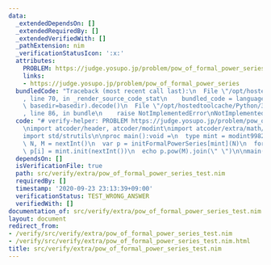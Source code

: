 ```yaml
---
data:
  _extendedDependsOn: []
  _extendedRequiredBy: []
  _extendedVerifiedWith: []
  _pathExtension: nim
  _verificationStatusIcon: ':x:'
  attributes:
    PROBLEM: https://judge.yosupo.jp/problem/pow_of_formal_power_series
    links:
    - https://judge.yosupo.jp/problem/pow_of_formal_power_series
  bundledCode: "Traceback (most recent call last):\n  File \"/opt/hostedtoolcache/Python/3.8.5/x64/lib/python3.8/site-packages/onlinejudge_verify/documentation/build.py\"\
    , line 70, in _render_source_code_stat\n    bundled_code = language.bundle(stat.path,\
    \ basedir=basedir).decode()\n  File \"/opt/hostedtoolcache/Python/3.8.5/x64/lib/python3.8/site-packages/onlinejudge_verify/languages/nim.py\"\
    , line 86, in bundle\n    raise NotImplementedError\nNotImplementedError\n"
  code: "# verify-helper: PROBLEM https://judge.yosupo.jp/problem/pow_of_formal_power_series\n\
    \nimport atcoder/header, atcoder/modint\nimport atcoder/extra/math/formal_power_series\n\
    import std/strutils\n\nproc main():void =\n  type mint = modint998244353\n  let\
    \ N, M = nextInt()\n  var p = initFormalPowerSeries[mint](N)\n  for i in 0..<N:\
    \ p[i] = mint.init(nextInt())\n  echo p.pow(M).join(\" \")\n\nmain()\n"
  dependsOn: []
  isVerificationFile: true
  path: src/verify/extra/pow_of_formal_power_series_test.nim
  requiredBy: []
  timestamp: '2020-09-23 23:13:39+09:00'
  verificationStatus: TEST_WRONG_ANSWER
  verifiedWith: []
documentation_of: src/verify/extra/pow_of_formal_power_series_test.nim
layout: document
redirect_from:
- /verify/src/verify/extra/pow_of_formal_power_series_test.nim
- /verify/src/verify/extra/pow_of_formal_power_series_test.nim.html
title: src/verify/extra/pow_of_formal_power_series_test.nim
---
```

